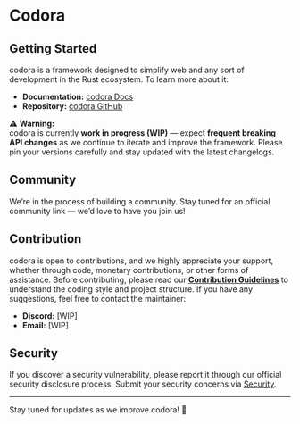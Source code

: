 # Codora

## Getting Started

codora is a framework designed to simplify web and any sort of development in the Rust ecosystem. To learn more about it:

- **Documentation:** [codora Docs](https://codetheproject.github.io/codora "codora Docs")
- **Repository:** [codora GitHub](https://github.com/codetheproject/codora "codora Repo")

⚠️ **Warning:**  
codora is currently **work in progress (WIP)** — expect **frequent breaking API changes** as we continue to iterate and improve the framework. Please pin your versions carefully and stay updated with the latest changelogs.

## Community

We’re in the process of building a community. Stay tuned for an official community link — we’d love to have you join us!

## Contribution

codora is open to contributions, and we highly appreciate your support, whether through code, monetary contributions, or other forms of assistance. Before contributing, please read our **[Contribution Guidelines](CONTRIBUTION.md)** to understand the coding style and project structure. If you have any suggestions, feel free to contact the maintainer:

- **Discord:** \[WIP\]
- **Email:** \[WIP\]

## Security

If you discover a security vulnerability, please report it through our official security disclosure process. Submit your security concerns via [Security](SECURITY.md).

---

Stay tuned for updates as we improve codora! 🚀
